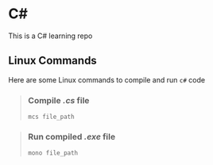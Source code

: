 # C#

This is a C# learning repo


## Linux Commands

Here are some Linux commands to compile and run `c#` code

> ### Compile *.cs* file
> `mcs file_path`

> ### Run compiled *.exe* file
> `mono file_path`
